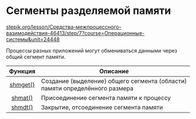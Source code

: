 # Сегменты разделяемой памяти
[stepik.org/lesson/Средства-межпроцессного-вазимодействия-46413/step/7?course=Операционные-системы&unit=24448](https://stepik.org/lesson/%D0%A1%D1%80%D0%B5%D0%B4%D1%81%D1%82%D0%B2%D0%B0-%D0%BC%D0%B5%D0%B6%D0%BF%D1%80%D0%BE%D1%86%D0%B5%D1%81%D1%81%D0%BD%D0%BE%D0%B3%D0%BE-%D0%B2%D0%B0%D0%B7%D0%B8%D0%BC%D0%BE%D0%B4%D0%B5%D0%B9%D1%81%D1%82%D0%B2%D0%B8%D1%8F-46413/step/7?course=%D0%9E%D0%BF%D0%B5%D1%80%D0%B0%D1%86%D0%B8%D0%BE%D0%BD%D0%BD%D1%8B%D0%B5-%D1%81%D0%B8%D1%81%D1%82%D0%B5%D0%BC%D1%8B&unit=24448)

Процессы разных приложений могут обмениваться данными через общий сегмент памяти.  

| Функция | Описание |
|:-------:|----------|
| [shmget()](https://linux.die.net/man/2/shmget) | Создание (выделение) общего сегмента (области) памяти определённого размера|
| [shmat()](https://linux.die.net/man/2/shmat) | Присоединение сегмента памяти к процессу |
| [shmdt()](https://linux.die.net/man/2/shmdt) | Закрытие, отсоединение сегмента памяти |
